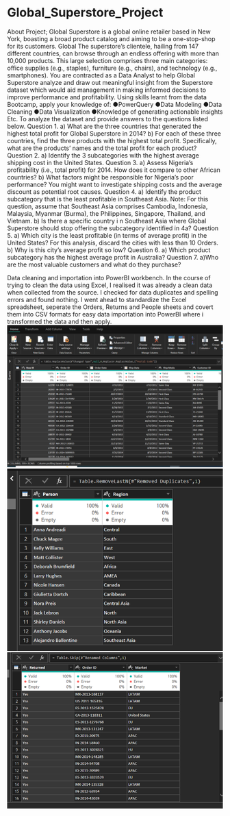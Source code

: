 # Global_Superstore_Project
About Project;
 Global Superstore is a global online retailer based in New York, boasting a broad product catalog and
 aiming to be a one-stop-shop for its customers. Global The superstore’s clientele, hailing from 147
 different countries, can browse through an endless offering with more than 10,000 products. This large
 selection comprises three main categories: office supplies (e.g., staples), furniture (e.g., chairs), and
 technology (e.g., smartphones).
 You are contracted as a Data Analyst to help Global Superstore analyze and draw out meaningful insight
 from the Superstore dataset which would aid management in making informed decisions to improve
 performance and profitability.
 Using skills learnt from the data Bootcamp, apply your knowledge of:
 ●PowerQuery
 ●Data Modeling
 ●Data Cleaning
 ●Data Visualization
 ●Knowledge of generating actionable insights Etc.
 To analyze the dataset and provide answers to the questions listed below.
 Question 1.
 a) What are the three countries that generated the highest total profit for Global Superstore in 2014?
 b) For each of these three countries, find the three products with the highest total profit. Specifically,
 what are the products’ names and the total profit for each product?
 Question 2.
 a) Identify the 3 subcategories with the highest average shipping cost in the United States.
Question 3.
 a) Assess Nigeria’s profitability (i.e., total profit) for 2014. How does it compare to other African
 countries?
 b) What factors might be responsible for Nigeria’s poor performance? You might want to investigate
 shipping costs and the average discount as potential root causes.
 Question 4.
 a) Identify the product subcategory that is the least profitable in Southeast Asia.
 Note: For this question, assume that Southeast Asia comprises Cambodia, Indonesia, Malaysia, Myanmar
 (Burma), the Philippines, Singapore, Thailand, and Vietnam.
 b) Is there a specific country i n Southeast Asia where Global Superstore should stop offering the
 subcategory identified in 4a?
 Question 5.
 a) Which city is the least profitable (in terms of average profit) in the United States? For this analysis,
 discard the cities with less than 10 Orders. b) Why is this city’s average profit so low?
 Question 6.
 a) Which product subcategory has the highest average profit in Australia?
 Question 7.
 a)Who are the most valuable customers and what do they purchase?

Data cleaning and importation into PowerBI workbench.
In the course of trying to clean the data using Excel, I realised it was already a clean data when collected from the source. I checked for data duplicates and spelling errors and found nothing. I went ahead to standardize the Excel spreadsheet, seperate the Orders, Returns and People sheets and covert them into CSV formats for easy data importation into PowerBI where i transformed the data and then apply.
![alt text](image-2.png)
![alt text](image-3.png)
![alt text](image-4.png)
